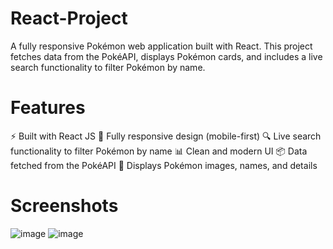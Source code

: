# React-Project
A fully responsive Pokémon web application built with React. This project fetches data from the PokéAPI, displays Pokémon cards, and includes a live search functionality to filter Pokémon by name.

# Features
⚡ Built with React JS
📱 Fully responsive design (mobile-first)
🔍 Live search functionality to filter Pokémon by name
📊 Clean and modern UI
📦 Data fetched from the PokéAPI
📸 Displays Pokémon images, names, and details

# Screenshots

![image](https://github.com/user-attachments/assets/1f5bf232-47f0-41a2-ae68-b637705dee05)
![image](https://github.com/user-attachments/assets/40a0b81b-d1b8-4a81-9a8d-240742f57a22)


